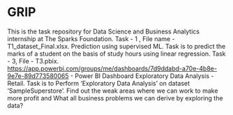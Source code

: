 # GRIP
This is the task repository for Data Science and Business Analytics internship at The Sparks Foundation.
Task - 1 , File name - T1_dataset_Final.xlsx.
Prediction using supervised ML. Task is to predict the marks of a student on the basis of study hours using linear regression.
Task - 3, File - T3.pbix.
https://app.powerbi.com/groups/me/dashboards/7d9ddabd-a70e-4b8e-9e7e-89d773580065 - Power BI Dashboard
Exploratory Data Analysis - Retail. Task is to Perform ‘Exploratory Data Analysis’ on dataset ‘SampleSuperstore’. Find out the weak areas where we can work to make more profit and What all business problems we can derive by exploring the data?
